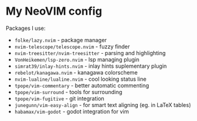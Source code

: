 # My NeoVIM config

Packages I use:

- `folke/lazy.nvim` - package manager
- `nvim-telescope/telescope.nvim` - fuzzy finder
- `nvim-treesitter/nvim-treesitter` - parsing and highlighting
- `VonHeikemen/lsp-zero.nvim` - lsp managing plugin
- `simrat39/inlay-hints.nvim` - inlay hints suplementary plugin
- `rebelot/kanagawa.nvim` - kanagawa colorscheme
- `nvim-lualine/lualine.nvim` - cool looking status line
- `tpope/vim-commentary` - better automatic commenting
- `tpope/vim-surround` - tools for surrounding
- `tpope/vim-fugitive` - git integration
- `junegunn/vim-easy-align` - for smart text aligning (eg. in LaTeX tables)
- `habamax/vim-godot` - godot integration for vim

